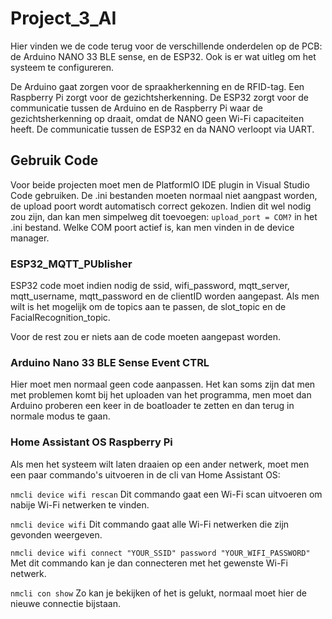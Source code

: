 
# Project_3_AI

Hier vinden we de code terug voor de verschillende onderdelen op de PCB: de Arduino NANO 33 BLE sense, en de ESP32. Ook is er wat uitleg om het systeem te configureren.

De Arduino gaat zorgen voor de spraakherkenning en de RFID-tag.
Een Raspberry Pi zorgt voor de gezichtsherkenning.
De ESP32 zorgt voor de communicatie tussen de Arduino en de Raspberry Pi waar de gezichtsherkenning op draait, omdat de NANO geen Wi-Fi capaciteiten heeft.
De communicatie tussen de ESP32 en da NANO verloopt via UART.


## Gebruik Code
Voor beide projecten moet men de PlatformIO IDE plugin in Visual Studio Code gebruiken.
De .ini bestanden moeten normaal niet aangpast worden, de upload poort wordt automatisch correct gekozen.
Indien dit wel nodig zou zijn, dan kan men simpelweg dit toevoegen: ```upload_port = COM?``` in het .ini bestand. Welke COM poort actief is, kan men vinden in de device manager.

### ESP32_MQTT_PUblisher
ESP32 code moet indien nodig de ssid, wifi_password, mqtt_server, mqtt_username, mqtt_password en de clientID worden aangepast.
Als men wilt is het mogelijk om de topics aan te passen, de slot_topic en de FacialRecognition_topic.

Voor de rest zou er niets aan de code moeten aangepast worden.

### Arduino Nano 33 BLE Sense Event CTRL
Hier moet men normaal geen code aanpassen.
Het kan soms zijn dat men met problemen komt bij het uploaden van het programma, men moet dan Arduino proberen een keer in de boatloader te zetten en dan terug in normale modus te gaan.

### Home Assistant OS Raspberry Pi
Als men het systeem wilt laten draaien op een ander netwerk, moet men een paar commando's uitvoeren in de cli van Home Assistant OS:

```nmcli device wifi rescan```
Dit commando gaat een Wi-Fi scan uitvoeren om nabije Wi-Fi netwerken te vinden.

```nmcli device wifi```
Dit commando gaat alle Wi-Fi netwerken die zijn gevonden weergeven.

```nmcli device wifi connect "YOUR_SSID" password "YOUR_WIFI_PASSWORD"```
Met dit commando kan je dan connecteren met het gewenste Wi-Fi netwerk.

```nmcli con show```
Zo kan je bekijken of het is gelukt, normaal moet hier de nieuwe connectie bijstaan.
